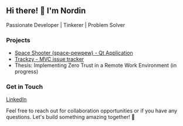 <!-- About Me -->
## Hi there! 👋 I'm Nordin

Passionate Developer | Tinkerer | Problem Solver

<!-- Projects -->
### Projects
- [Space Shooter (space-pewpew) - Qt Application](https://github.com/Nordin-S/space-pewpew)
- [Trackzy - MVC issue tracker](https://github.com/Nordin-S/trackzy)
- Thesis: Implementing Zero Trust in a Remote Work Environment (in progress)

<!-- Get in Touch -->
### Get in Touch
[LinkedIn](https://linkedin.com/in/nordins)

Feel free to reach out for collaboration opportunities or if you have any questions. Let's build something amazing together! 🚀
